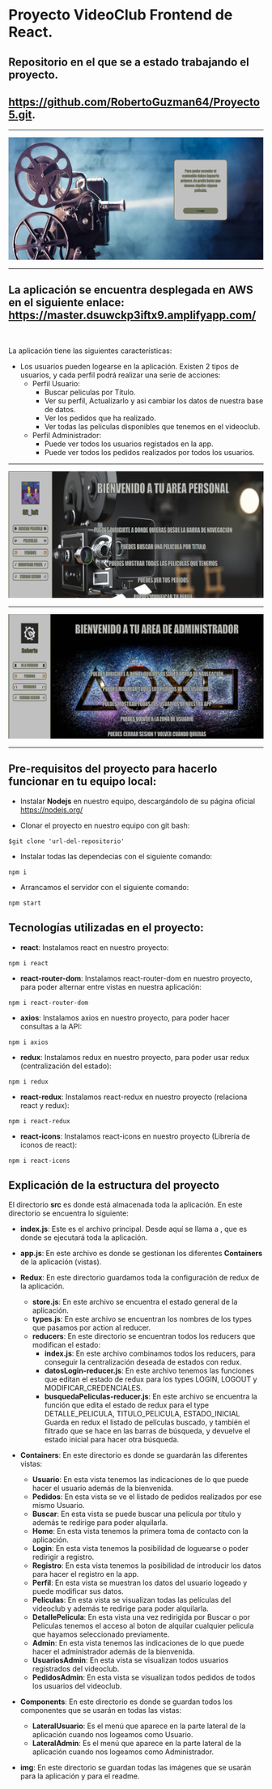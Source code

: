 # Proyecto VideoClub Frontend de React.
## Repositorio en el que se a estado trabajando el proyecto. 
## https://github.com/RobertoGuzman64/Proyecto5.git.
***
![Vista Principal de la APP de React](./img/HOME.png)
***
## La aplicación se encuentra desplegada en AWS en el siguiente enlace: https://master.dsuwckp3iftx9.amplifyapp.com/ 
<br>

La aplicación tiene las siguientes características:
* Los usuarios pueden logearse en la aplicación. Existen 2 tipos de usuarios, y cada perfil podrá realizar una serie de acciones:
    * Perfil Usuario:
        * Buscar peliculas por Título.
        * Ver su perfil, Actualizarlo y asi cambiar los datos de nuestra base de datos.
        * Ver los pedidos que ha realizado.
        * Ver todas las peliculas disponibles que tenemos en el videoclub.
    * Perfil Administrador:
        * Puede ver todos los usuarios registados en la app.
        * Puede ver todos los pedidos realizados por todos los usuarios.
***
![Vista Inicial APP React](./img/USUARIO.png)
***
![Vista Inicial APP React](./img/ADMINISTRADOR.png)
***

## Pre-requisitos del proyecto para hacerlo funcionar en tu equipo local:

* Instalar **Nodejs** en nuestro equipo, descargándolo de su página oficial
https://nodejs.org/

* Clonar el proyecto en nuestro equipo con git bash:
```
$git clone 'url-del-repositorio'
```

* Instalar todas las dependecias con el siguiente comando:
```
npm i
```

* Arrancamos el servidor con el siguiente comando:
```
npm start
```

## Tecnologías utilizadas en el proyecto:

* **react**: Instalamos react en nuestro proyecto:
```
npm i react
```
* **react-router-dom**: Instalamos react-router-dom en nuestro proyecto, para poder alternar entre vistas en nuestra aplicación:
```
npm i react-router-dom
```
* **axios**: Instalamos axios en nuestro proyecto, para poder hacer consultas a la API:
```
npm i axios
```
* **redux**: Instalamos redux en nuestro proyecto, para poder usar redux (centralización del estado):
```
npm i redux
```
* **react-redux**: Instalamos react-redux en nuestro proyecto (relaciona react y redux):
```
npm i react-redux
```
* **react-icons**: Instalamos react-icons en nuestro proyecto (Librería de iconos de react):
```
npm i react-icons
```

## Explicación de la estructura del proyecto

El directorio **src** es donde está almacenada toda la aplicación. En este directorio se encuentra lo siguiente:

* **index.js**: Este es el archivo principal. Desde aquí se llama a **<App/>**, que es donde se ejecutará toda la aplicación.

* **app.js**: En este archivo es donde se gestionan los diferentes **Containers** de la aplicación (vistas).

* **Redux**: En este directorio guardamos toda la configuración de redux de la aplicación.
    * **store.js**: En este archivo se encuentra el estado general de la aplicación.
    * **types.js**: En este archivo se encuentran los nombres de los types que pasamos por action al reducer.
    * **reducers**: En este directorio se encuentran todos los reducers que modifican el estado:
        * **index.js**: En este archivo combinamos todos los reducers, para conseguir la centralización deseada de estados con redux.
        * **datosLogin-reducer.js**: En este archivo tenemos las funciones que editan el estado de redux para los types LOGIN, LOGOUT y MODIFICAR_CREDENCIALES.
        * **busquedaPeliculas-reducer.js**: En este archivo se encuentra la función que edita el estado de redux para el type DETALLE_PELICULA, TITULO_PELICULA, ESTADO_INICIAL Guarda en redux el listado de películas buscado, y también el filtrado que se hace en las barras de búsqueda, y devuelve el estado inicial para hacer otra búsqueda.

* **Containers**: En este directorio es donde se guardarán las diferentes vistas:
    * **Usuario**: En esta vista tenemos las indicaciones de lo que puede hacer el usuario además de la bienvenida.
    * **Pedidos**: En esta vista se ve el listado de pedidos realizados por ese mismo Usuario.
    * **Buscar**: En esta vista se puede buscar una película por título y además te redirige para poder alquilarla.
    * **Home**: En esta vista tenemos la primera toma de contacto con la aplicación.
    * **Login**: En esta vista tenemos la posibilidad de loguearse o poder redirigir a registro.
    * **Registro**: En esta vista tenemos la posibilidad de introducir los datos para hacer el registro en la app.
    * **Perfil**: En esta vista se muestran los datos del usuario logeado y puede modificar sus datos.
    * **Peliculas**: En esta vista se visualizan todas las películas del videoclub y además te redirige para poder alquilarla.
    * **DetallePelicula**: En esta vista una vez redirigida por Buscar o por Peliculas tenemos el acceso al boton de alquilar cualquier pelicula que hayamos seleccionado previamente.
    * **Admin**: En esta vista tenemos las indicaciones de lo que puede hacer el administrador además de la bienvenida.
    * **UsuariosAdmin**: En esta vista se visualizan todos usuarios registrados del videoclub.
    * **PedidosAdmin**: En esta vista se visualizan todos pedidos de todos los usuarios del videoclub.
* **Components**: En este directorio es donde se guardan todos los componentes que se usarán en todas las vistas:
    * **LateralUsuario**: Es el menú que aparece en la parte lateral de la aplicación cuando nos logeamos como Usuario.
    * **LateralAdmin**: Es el menú que aparece en la parte lateral de la aplicación cuando nos logeamos como Administrador.
* **img**: En este directorio se guardan todas las imágenes que se usarán para la aplicación y para el readme.